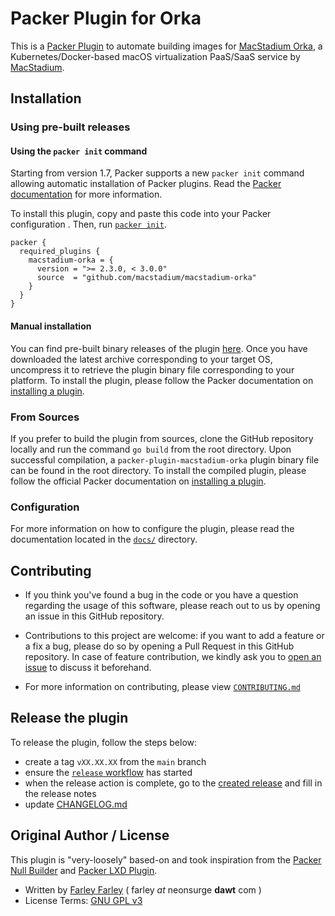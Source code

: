 # Packer Plugin for Orka

This is a [Packer Plugin](https://www.packer.io/docs/plugins) to automate building images for [MacStadium Orka](https://www.macstadium.com/orka), a Kubernetes/Docker-based macOS virtualization PaaS/SaaS service by [MacStadium](https://www.macstadium.com/).

## Installation

### Using pre-built releases

#### Using the `packer init` command

Starting from version 1.7, Packer supports a new `packer init` command allowing
automatic installation of Packer plugins. Read the
[Packer documentation](https://www.packer.io/docs/commands/init) for more information.

To install this plugin, copy and paste this code into your Packer configuration .
Then, run [`packer init`](https://www.packer.io/docs/commands/init).

```hcl
packer {
  required_plugins {
    macstadium-orka = {
      version = ">= 2.3.0, < 3.0.0"
      source  = "github.com/macstadium/macstadium-orka"
    }
  }
}
```

#### Manual installation

You can find pre-built binary releases of the plugin [here](https://github.com/macstadium/packer-plugin-macstadium-orka/releases).
Once you have downloaded the latest archive corresponding to your target OS,
uncompress it to retrieve the plugin binary file corresponding to your platform.
To install the plugin, please follow the Packer documentation on
[installing a plugin](https://www.packer.io/docs/extending/plugins/#installing-plugins).


### From Sources

If you prefer to build the plugin from sources, clone the GitHub repository
locally and run the command `go build` from the root
directory. Upon successful compilation, a `packer-plugin-macstadium-orka` plugin
binary file can be found in the root directory.
To install the compiled plugin, please follow the official Packer documentation
on [installing a plugin](https://www.packer.io/docs/extending/plugins/#installing-plugins).

### Configuration

For more information on how to configure the plugin, please read the
documentation located in the [`docs/`](docs) directory.

## Contributing

* If you think you've found a bug in the code or you have a question regarding
  the usage of this software, please reach out to us by opening an issue in
  this GitHub repository.
* Contributions to this project are welcome: if you want to add a feature or a
  fix a bug, please do so by opening a Pull Request in this GitHub repository.
  In case of feature contribution, we kindly ask you to [open an issue](https://github.com/macstadium/packer-plugin-macstadium-orka/issues) to
  discuss it beforehand.

* For more information on contributing, please view [`CONTRIBUTING.md`](CONTRIBUTING.md) 
## Release the plugin

To release the plugin, follow the steps below:

- create a tag `vXX.XX.XX` from the `main` branch
- ensure the [`release` workflow](https://github.com/macstadium/packer-plugin-macstadium-orka/actions/workflows/release.yml) has started
- when the release action is complete, go to the [created release](https://github.com/macstadium/packer-plugin-macstadium-orka/releases) and fill in the release notes
- update [CHANGELOG.md](CHANGELOG.md)

## Original Author / License

This plugin is "very-loosely" based-on and took inspiration from the [Packer Null Builder] and [Packer LXD Plugin].  

* Written by [Farley Farley] ( farley _at_ neonsurge **dawt** com )
* License Terms: [GNU GPL v3]

[//]: <> (Ignore, below here are links for ease-of-use above)
[Farley Farley]: https://github.com/andrewfarley
[GNU GPL v3]: https://choosealicense.com/licenses/gpl-3.0/
[Packer Null Builder]: https://github.com/hashicorp/packer/tree/master/builder/null
[Packer LXD Plugin]: https://github.com/hashicorp/packer-plugin-lxd
